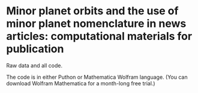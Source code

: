 # Minor planet orbits and the use of minor planet nomenclature in news articles: computational materials for publication

Raw data and all code.

The code is in either Puthon or Mathematica Wolfram language. (You can download Wolfram Mathematica for a month-long free trial.)
